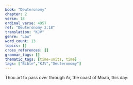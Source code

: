 ```yaml
---
book: "Deuteronomy"
chapter: 2
verse: 18
ordinal_verse: 4957
ref: "Deuteronomy 2:18"
translation: "KJV"
genre: "Law"
word_count: 13
topics: []
cross_references: []
grammar_tags: []
thematic_tags: [time-units, time]
tags: ["Bible","KJV","Deuteronomy"]
---
```

Thou art to pass over through Ar, the coast of Moab, this day:

